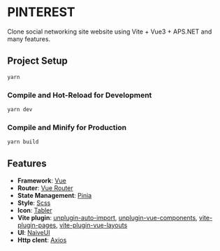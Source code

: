 # PINTEREST

Clone social networking site website using Vite + Vue3 + APS.NET and many features.

## Project Setup

```sh
yarn
```

### Compile and Hot-Reload for Development

```sh
yarn dev
```

### Compile and Minify for Production

```sh
yarn build
```

## Features

- **Framework**: [Vue](https://vuejs.org/)
- **Router**: [Vue Router](https://router.vuejs.org/)
- **State Management**: [Pinia](https://pinia.vuejs.org/)
- **Style**: [Scss](https://sass-lang.com/)
- **Icon**: [Tabler](https://tabler-icons.io/)
- **Vite plugin**: [unplugin-auto-import](https://github.com/antfu/unplugin-auto-import), [unplugin-vue-components](https://github.com/antfu/unplugin-vue-components), [vite-plugin-pages](https://github.com/hannoeru/vite-plugin-pages), [vite-plugin-vue-layouts](https://github.com/JohnCampionJr/vite-plugin-vue-layouts)
- **UI**: [NaiveUI](https://www.naiveui.com/)
- **Http clent**: [Axios](https://axios-http.com/)
